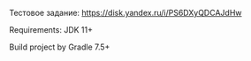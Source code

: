 Тестовое задание: https://disk.yandex.ru/i/PS6DXyQDCAJdHw

Requirements: JDK 11+

Build project by Gradle 7.5+
